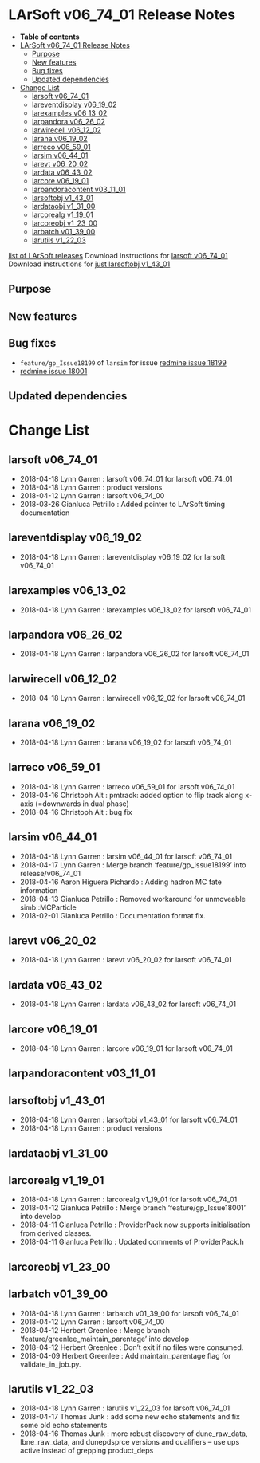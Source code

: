LArSoft v06_74_01 Release Notes
======================================================================

-   **Table of contents**
-   [LArSoft v06_74_01 Release Notes](#LArSoft-v06_74_01-Release-Notes)
    -   [Purpose](#Purpose)
    -   [New features](#New-features)
    -   [Bug fixes](#Bug-fixes)
    -   [Updated dependencies](#Updated-dependencies)
-   [Change List](#Change-List)
    -   [larsoft v06_74_01](#larsoft-v06_74_01)
    -   [lareventdisplay v06_19_02](#lareventdisplay-v06_19_02)
    -   [larexamples v06_13_02](#larexamples-v06_13_02)
    -   [larpandora v06_26_02](#larpandora-v06_26_02)
    -   [larwirecell v06_12_02](#larwirecell-v06_12_02)
    -   [larana v06_19_02](#larana-v06_19_02)
    -   [larreco v06_59_01](#larreco-v06_59_01)
    -   [larsim v06_44_01](#larsim-v06_44_01)
    -   [larevt v06_20_02](#larevt-v06_20_02)
    -   [lardata v06_43_02](#lardata-v06_43_02)
    -   [larcore v06_19_01](#larcore-v06_19_01)
    -   [larpandoracontent v03_11_01](#larpandoracontent-v03_11_01)
    -   [larsoftobj v1_43_01](#larsoftobj-v1_43_01)
    -   [lardataobj v1_31_00](#lardataobj-v1_31_00)
    -   [larcorealg v1_19_01](#larcorealg-v1_19_01)
    -   [larcoreobj v1_23_00](#larcoreobj-v1_23_00)
    -   [larbatch v01_39_00](#larbatch-v01_39_00)
    -   [larutils v1_22_03](#larutils-v1_22_03)

[list of LArSoft releases](LArSoft_release_list)
Download instructions for [larsoft v06_74_01](http://scisoft.fnal.gov/scisoft/bundles/larsoft/v06_74_01/larsoft-v06_74_01.html)
Download instructions for [just larsoftobj v1_43_01](http://scisoft.fnal.gov/scisoft/bundles/larsoftobj/v1_43_01/larsoftobj-v1_43_01.html)

Purpose
--------------------

New features
------------------------------

Bug fixes
------------------------

-   `feature/gp_Issue18199` of `larsim` for issue [redmine issue 18199](https://cdcvs.fnal.gov/redmine/issues/18199)
-   [redmine issue 18001](https://cdcvs.fnal.gov/redmine/issues/18001)

Updated dependencies
----------------------------------------------

Change List
============================

larsoft v06_74_01
------------------------------------------

-   2018-04-18 Lynn Garren : larsoft v06_74_01 for larsoft v06_74_01
-   2018-04-18 Lynn Garren : product versions
-   2018-04-12 Lynn Garren : larsoft v06_74_00
-   2018-03-26 Gianluca Petrillo : Added pointer to LArSoft timing documentation

lareventdisplay v06_19_02
----------------------------------------------------------

-   2018-04-18 Lynn Garren : lareventdisplay v06_19_02 for larsoft v06_74_01

larexamples v06_13_02
--------------------------------------------------

-   2018-04-18 Lynn Garren : larexamples v06_13_02 for larsoft v06_74_01

larpandora v06_26_02
------------------------------------------------

-   2018-04-18 Lynn Garren : larpandora v06_26_02 for larsoft v06_74_01

larwirecell v06_12_02
--------------------------------------------------

-   2018-04-18 Lynn Garren : larwirecell v06_12_02 for larsoft v06_74_01

larana v06_19_02
----------------------------------------

-   2018-04-18 Lynn Garren : larana v06_19_02 for larsoft v06_74_01

larreco v06_59_01
------------------------------------------

-   2018-04-18 Lynn Garren : larreco v06_59_01 for larsoft v06_74_01
-   2018-04-16 Christoph Alt : pmtrack: added option to flip track along x-axis (=downwards in dual phase)
-   2018-04-16 Christoph Alt : bug fix

larsim v06_44_01
----------------------------------------

-   2018-04-18 Lynn Garren : larsim v06_44_01 for larsoft v06_74_01
-   2018-04-17 Lynn Garren : Merge branch ‘feature/gp_Issue18199’ into release/v06_74_01
-   2018-04-16 Aaron Higuera Pichardo : Adding hadron MC fate information
-   2018-04-13 Gianluca Petrillo : Removed workaround for unmoveable simb::MCParticle
-   2018-02-01 Gianluca Petrillo : Documentation format fix.

larevt v06_20_02
----------------------------------------

-   2018-04-18 Lynn Garren : larevt v06_20_02 for larsoft v06_74_01

lardata v06_43_02
------------------------------------------

-   2018-04-18 Lynn Garren : lardata v06_43_02 for larsoft v06_74_01

larcore v06_19_01
------------------------------------------

-   2018-04-18 Lynn Garren : larcore v06_19_01 for larsoft v06_74_01

larpandoracontent v03_11_01
--------------------------------------------------------------

larsoftobj v1_43_01
----------------------------------------------

-   2018-04-18 Lynn Garren : larsoftobj v1_43_01 for larsoft v06_74_01
-   2018-04-18 Lynn Garren : product versions

lardataobj v1_31_00
----------------------------------------------

larcorealg v1_19_01
----------------------------------------------

-   2018-04-18 Lynn Garren : larcorealg v1_19_01 for larsoft v06_74_01
-   2018-04-12 Gianluca Petrillo : Merge branch ‘feature/gp_Issue18001’ into develop
-   2018-04-11 Gianluca Petrillo : ProviderPack now supports initialisation from derived classes.
-   2018-04-11 Gianluca Petrillo : Updated comments of ProviderPack.h

larcoreobj v1_23_00
----------------------------------------------

larbatch v01_39_00
--------------------------------------------

-   2018-04-18 Lynn Garren : larbatch v01_39_00 for larsoft v06_74_01
-   2018-04-12 Lynn Garren : larsoft v06_74_00
-   2018-04-12 Herbert Greenlee : Merge branch ‘feature/greenlee_maintain_parentage’ into develop
-   2018-04-12 Herbert Greenlee : Don’t exit if no files were consumed.
-   2018-04-09 Herbert Greenlee : Add maintain_parentage flag for validate_in_job.py.

larutils v1_22_03
------------------------------------------

-   2018-04-18 Lynn Garren : larutils v1_22_03 for larsoft v06_74_01
-   2018-04-17 Thomas Junk : add some new echo statements and fix some old echo statements
-   2018-04-16 Thomas Junk : more robust discovery of dune_raw_data, lbne_raw_data, and dunepdsprce versions and qualifiers – use ups active instead of grepping product_deps
